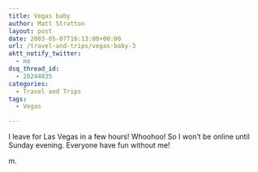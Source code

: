 ```yaml
---
title: Vegas baby
author: Matt Stratton
layout: post
date: 2003-05-07T16:13:00+00:00
url: /travel-and-trips/vegas-baby-3
aktt_notify_twitter:
  - no
dsq_thread_id:
  - 28244835
categories:
  - Travel and Trips
tags:
  - Vegas

---
```

I leave for Las Vegas in a few hours! Whoohoo! So I won&#8217;t be online until Sunday evening. Everyone have fun without me!

m.
